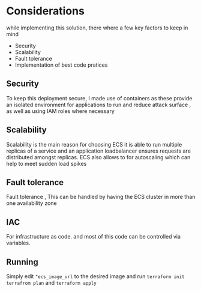 # Considerations 
while implementing this solution, there where a few key factors to keep in mind 
- Security
- Scalability
- Fault tolerance
- Implementation of best code pratices


## Security 
To keep this deployment secure, I made use of containers as these provide an isolated environment for applications to run and reduce attack surface ,  as well as using IAM roles where necessary 

## Scalability  
Scalability is the main reason for choosing ECS it is able to run multiple replicas of a service and an application loadbalancer ensures requests are distributed amongst replicas. ECS also allows to for autoscaling which can help to meet sudden load spikes

## Fault tolerance 
Fault tolerance , This can be handled by having the ECS cluster in more than one availability zone 

## IAC
For infrastructure as code. and most of this code can be controlled via variables. 

## Running 

Simply edit `"ecs_image_url` to the desired image and run `terraform init` `terrafrom plan` and `terraform apply`
